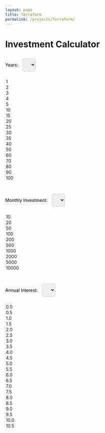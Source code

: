 ```yaml
---
layout: page
title: Terraform
permalink: /projects/Terraform/
---
```


<style>
  select {
    padding: 10px;
    margin: 10px;
    font-size: 16px;
    border: 1px solid #ccc;
    border-radius: 5px;
    outline: none;
  }

  button {
    display: none;
    /* Hide the button */
  }

  #result {
    margin-top: 20px;
    font-weight: bold;
    font-size: 18px;
  }

  #investmentPie,
  #investmentChart,
  #annualChart {
    margin-top: 20px;
  }
</style>
<script src="https://cdn.plot.ly/plotly-latest.min.js"></script>

# Investment Calculator

<label for="years" style="color: #000;">Years:</label>
<select id="years" onchange="calculateFutureValue()" style="color: #000;">
  <option value="1">1</option>
  <option value="2">2</option>
  <option value="3">3</option>
  <option value="4">4</option>
  <option value="5">5</option>
  <option value="10">10</option>
  <option value="15">15</option>
  <option value="20">20</option>
  <option value="25">25</option>
  <option value="30">30</option>
  <option value="35">35</option>
  <option value="40">40</option>
  <option value="50">50</option>
  <option value="60">60</option>
  <option value="70">70</option>
  <option value="80">80</option>
  <option value="90">90</option>
  <option value="100">100</option>
</select><br>

<label for="monthlyInvestment" style="color: #000;">Monthly Investment:</label>
<select id="monthlyInvestment" onchange="calculateFutureValue()" style="color: #000;">
  <option value="10">10</option>
  <option value="20">20</option>
  <option value="50">50</option>
  <option value="100">100</option>
  <option value="200">200</option>
  <option value="500">500</option>
  <option value="1000">1000</option>
  <option value="2000">2000</option>
  <option value="5000">5000</option>
  <option value="10000">10000</option>
</select><br>

<label for="annualInterest" style="color: #000;">Annual Interest:</label>
<select id="annualInterest" onchange="calculateFutureValue()" style="color: #000;">
  <option value="0.0">0.0</option>
  <option value="0.5">0.5</option>
  <option value="1.0">1.0</option>
  <option value="1.5">1.5</option>
  <option value="2.0">2.0</option>
  <option value="2.5">2.5</option>
  <option value="3.0">3.0</option>
  <option value="3.5">3.5</option>
  <option value="4.0">4.0</option>
  <option value="4.5">4.5</option>
  <option value="5.0">5.0</option>
  <option value="5.5">5.5</option>
  <option value="6.0">6.0</option>
  <option value="6.5">6.5</option>
  <option value="7.0">7.0</option>
  <option value="7.5">7.5</option>
  <option value="8.0">8.0</option>
  <option value="8.5">8.5</option>
  <option value="9.0">9.0</option>
  <option value="9.5">9.5</option>
  <option value="10.0">10.0</option>
  <option value="10.5">10.5</option>
</select><br>

<div id="result" style="color: #000;">
  <p id="futureValue"></p>
  <p id="totalInvestment"></p>
  <p id="profit"></p>
</div>

<div id="investmentPie"></div>
<div id="investmentChart"></div>
<div id="annualChart"></div>

<script>
  function calculateFutureValue() {
    var years = parseFloat(document.getElementById('years').value);
    var monthlyInvestment = parseFloat(document.getElementById('monthlyInvestment').value);
    var annualInterest = parseFloat(document.getElementById('annualInterest').value);

    var monthlyInterestRate = (annualInterest / 100) / 12;
    var totalMonths = years * 12;

    var futureValues = [];
    totalInvestments = [];
    var profits = [];
    var annualFutureValues = [];
    var annualTotalInvestments = [];
    var annualProfits = [];

    var futureValue = 0;
    var totalInvestment = 0;

    for (var i = 0; i < totalMonths; i++) {
      futureValue = (futureValue + monthlyInvestment) * (1 + monthlyInterestRate);
      totalInvestment += monthlyInvestment;

      futureValues.push(futureValue);
      totalInvestments.push(totalInvestment);
      profits.push(futureValue - totalInvestment);

      // Track annual values
      if ((i + 1) % 12 === 0) {
        annualFutureValues.push(futureValue);
        annualTotalInvestments.push(totalInvestment);
        annualProfits.push(futureValue - totalInvestment);
      }
    }

    document.getElementById('futureValue').innerText = 'Future Value: $' + futureValue.toFixed(2);
    document.getElementById('totalInvestment').innerText = 'Total Investment: $' + totalInvestment.toFixed(2);
    document.getElementById('profit').innerText = 'Profit: $' + (futureValue - totalInvestment).toFixed(2);

    // Draw the histograms using Plotly
    drawHistogram(futureValues, totalInvestments, profits, totalMonths, 'investmentChart', 'Investment Analysis Over the Months');
    drawHistogram(annualFutureValues, annualTotalInvestments, annualProfits, years, 'annualChart', 'Annual Investment Analysis', totalMonths); // Display all months in the specified years

    // Draw the pie chart
    drawPieChart(totalInvestment, futureValue - totalInvestment);
  }

  function drawHistogram(values, totalInvestments, profits, xLabels, chartId, title, displayMonths = values.length) {
    var months = Array.from({ length: displayMonths }, (_, i) => i + 1); // Start from 1

    var valueTrace = {
      x: months,
      y: values.slice(0, displayMonths),
      type: 'bar',
      name: 'Future Value',
      marker: {
        color: 'rgba(20, 133, 204, 0.7)' // Apple-like blue
      }
    };

    var totalInvestmentTrace = {
      x: months,
      y: totalInvestments.slice(0, displayMonths),
      type: 'bar',
      name: 'Total Investment',
      marker: {
        color: 'rgba(204, 204, 204, 0.7)' // Light gray
      }
    };

    var profitTrace = {
      x: months,
      y: profits.slice(0, displayMonths),
      type: 'bar',
      name: 'Profit',
      marker: {
        color: 'rgba(112, 173, 71, 0.7)' // Apple-like green
      }
    };

    var layout = {
      xaxis: {
        title: xLabels === 'Months' ? 'Months' : 'Years',
        color: '#000',
        tickmode: 'array',
        tickvals: months,
        ticktext: months.map(m => (m % 12 === 0) ? Math.floor(m / 12) + ' Yr ' + (m % 12 || 12) + ' Mo' : ''),
        tickfont: {
          family: '-apple-system, BlinkMacSystemFont, Segoe UI, SegoeUI, "Helvetica Neue", Helvetica, Arial, sans-serif'
        }
      },
      yaxis: {
        title: 'Amount ($)',
        color: '#000',
        tickfont: {
          family: '-apple-system, BlinkMacSystemFont, Segoe UI, SegoeUI, "Helvetica Neue", Helvetica, Arial, sans-serif'
        }
      },
      title: title,
      paper_bgcolor: '#FFF',
      plot_bgcolor: '#FFF',
      font: {
        family: '-apple-system, BlinkMacSystemFont, Segoe UI, SegoeUI, "Helvetica Neue", Helvetica, Arial, sans-serif'
      }
    };

    Plotly.newPlot(chartId, [valueTrace, totalInvestmentTrace, profitTrace], layout);
  }

  function drawPieChart(totalInvestment, profit) {
    var pieData = [{
      labels: ['Total Investment', 'Profit'],
      values: [totalInvestment, profit],
      type: 'pie',
      marker: {
        colors: ['rgba(204, 204, 204, 0.7)', 'rgba(112, 173, 71, 0.7)'] // Light gray and Apple-like green
      }
    }];

    var pieLayout = {
      title: 'Investment Distribution',
      paper_bgcolor: '#FFF',
      plot_bgcolor: '#FFF',
      font: {
        family: '-apple-system, BlinkMacSystemFont, Segoe UI, SegoeUI, "Helvetica Neue", Helvetica, Arial, sans-serif'
      }
    };

    Plotly.newPlot('investmentPie', pieData, pieLayout);
  }

  // Calculate and display histograms with initial values when the page is loaded
  window.onload = calculateFutureValue;
</script>
